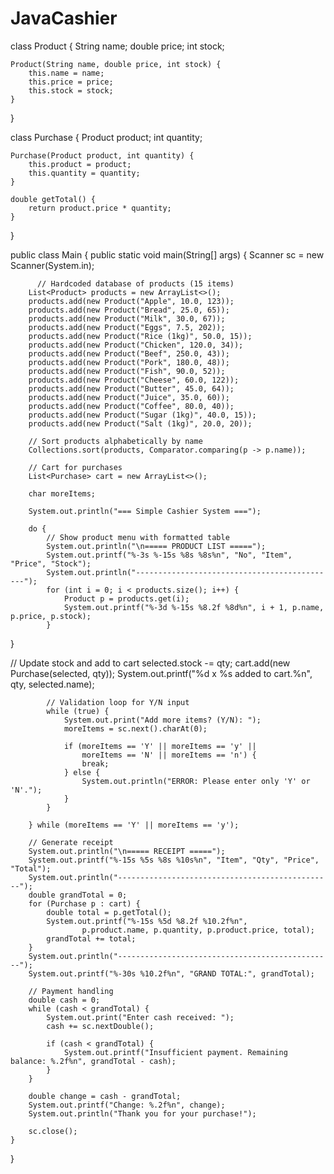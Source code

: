 # JavaCashier

class Product {
    String name;
    double price;
    int stock;

    Product(String name, double price, int stock) {
        this.name = name;
        this.price = price;
        this.stock = stock;
    }
}

class Purchase {
    Product product;
    int quantity;

    Purchase(Product product, int quantity) {
        this.product = product;
        this.quantity = quantity;
    }

    double getTotal() {
        return product.price * quantity;
    }
}

public class Main {
    public static void main(String[] args) {
        Scanner sc = new Scanner(System.in);

          // Hardcoded database of products (15 items)
        List<Product> products = new ArrayList<>();
        products.add(new Product("Apple", 10.0, 123));
        products.add(new Product("Bread", 25.0, 65));
        products.add(new Product("Milk", 30.0, 67));
        products.add(new Product("Eggs", 7.5, 202));
        products.add(new Product("Rice (1kg)", 50.0, 15));
        products.add(new Product("Chicken", 120.0, 34));
        products.add(new Product("Beef", 250.0, 43));
        products.add(new Product("Pork", 180.0, 48));
        products.add(new Product("Fish", 90.0, 52));
        products.add(new Product("Cheese", 60.0, 122));
        products.add(new Product("Butter", 45.0, 64));
        products.add(new Product("Juice", 35.0, 60));
        products.add(new Product("Coffee", 80.0, 40));
        products.add(new Product("Sugar (1kg)", 40.0, 15));
        products.add(new Product("Salt (1kg)", 20.0, 20));

        // Sort products alphabetically by name
        Collections.sort(products, Comparator.comparing(p -> p.name));

        // Cart for purchases
        List<Purchase> cart = new ArrayList<>();

        char moreItems;

        System.out.println("=== Simple Cashier System ===");

        do {
            // Show product menu with formatted table
            System.out.println("\n===== PRODUCT LIST =====");
            System.out.printf("%-3s %-15s %8s %8s%n", "No", "Item", "Price", "Stock");
            System.out.println("---------------------------------------------");
            for (int i = 0; i < products.size(); i++) {
                Product p = products.get(i);
                System.out.printf("%-3d %-15s %8.2f %8d%n", i + 1, p.name, p.price, p.stock);
            }

}

   // Update stock and add to cart
            selected.stock -= qty;
            cart.add(new Purchase(selected, qty));
            System.out.printf("%d x %s added to cart.%n", qty, selected.name);

            // Validation loop for Y/N input
            while (true) {
                System.out.print("Add more items? (Y/N): ");
                moreItems = sc.next().charAt(0);

                if (moreItems == 'Y' || moreItems == 'y' ||
                    moreItems == 'N' || moreItems == 'n') {
                    break;
                } else {
                    System.out.println("ERROR: Please enter only 'Y' or 'N'.");
                }
            }

        } while (moreItems == 'Y' || moreItems == 'y');

        // Generate receipt
        System.out.println("\n===== RECEIPT =====");
        System.out.printf("%-15s %5s %8s %10s%n", "Item", "Qty", "Price", "Total");
        System.out.println("------------------------------------------------");
        double grandTotal = 0;
        for (Purchase p : cart) {
            double total = p.getTotal();
            System.out.printf("%-15s %5d %8.2f %10.2f%n",
                    p.product.name, p.quantity, p.product.price, total);
            grandTotal += total;
        }
        System.out.println("------------------------------------------------");
        System.out.printf("%-30s %10.2f%n", "GRAND TOTAL:", grandTotal);

        // Payment handling
        double cash = 0;
        while (cash < grandTotal) {
            System.out.print("Enter cash received: ");
            cash += sc.nextDouble();

            if (cash < grandTotal) {
                System.out.printf("Insufficient payment. Remaining balance: %.2f%n", grandTotal - cash);
            }
        }

        double change = cash - grandTotal;
        System.out.printf("Change: %.2f%n", change);
        System.out.println("Thank you for your purchase!");

        sc.close();
    }
}
